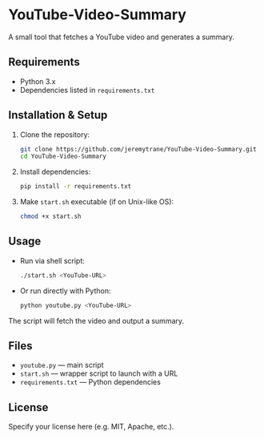 # YouTube-Video-Summary

A small tool that fetches a YouTube video and generates a summary.

## Requirements

- Python 3.x  
- Dependencies listed in `requirements.txt`

## Installation & Setup

1. Clone the repository:  
   ```bash
   git clone https://github.com/jeremytrane/YouTube-Video-Summary.git
   cd YouTube-Video-Summary
   ```

2. Install dependencies:  
   ```bash
   pip install -r requirements.txt
   ```

3. Make `start.sh` executable (if on Unix-like OS):  
   ```bash
   chmod +x start.sh
   ```

## Usage

- Run via shell script:  
  ```bash
  ./start.sh <YouTube-URL>
  ```

- Or run directly with Python:  
  ```bash
  python youtube.py <YouTube-URL>
  ```

The script will fetch the video and output a summary.

## Files

- `youtube.py` — main script  
- `start.sh` — wrapper script to launch with a URL  
- `requirements.txt` — Python dependencies  

## License

Specify your license here (e.g. MIT, Apache, etc.).
